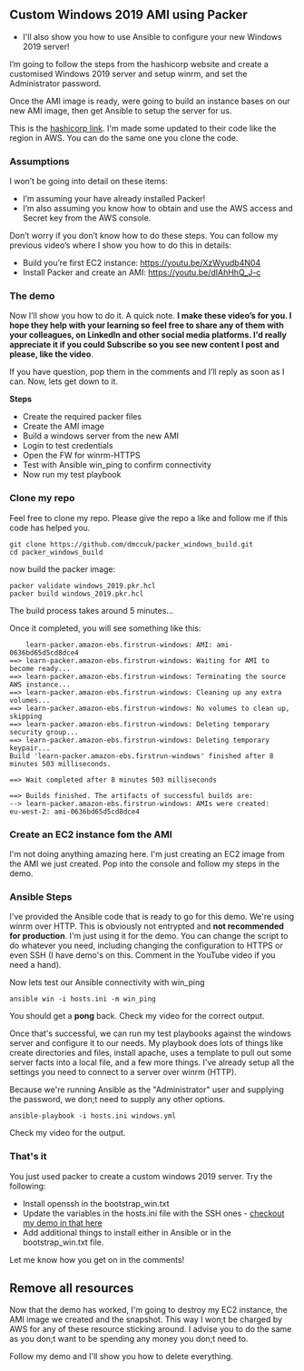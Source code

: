 ## Custom Windows 2019 AMI using Packer

  * I'll also show you how to use Ansible to configure your new Windows 2019 server!
  
I’m going to follow the steps from the hashicorp website and create a customised Windows 2019 server and setup winrm, and set the Administrator password.

Once the AMI image is ready, were going to build an instance bases on our new AMI image, then get Ansible to setup the server for us.

This is the [hashicorp link](https://learn.hashicorp.com/tutorials/packer/aws-windows-image?in=packer/integrations). I'm made some updated to their code like the region in AWS. You can do the same one you clone the code.

### Assumptions
I won’t be going into detail on these items:

  * I’m assuming your have already installed Packer!
  * I’m also assuming you know how to obtain and use the AWS access and Secret key from the AWS console.

Don’t worry if you don’t know how to do these steps. You can follow my previous video’s where I show you how to do this in details:

  * Build you’re first EC2 instance: https://youtu.be/XzWyudb4N04
  * Install Packer and create an AMI: https://youtu.be/dIAhHhQ_J-c


### The demo
Now I’ll show you how to do it. A quick note. **I make these video’s for you. I hope they help with your learning so feel free to share any of them with your colleagues, on LinkedIn and other social media platforms. I'd really appreciate it if you could Subscribe so you see new content I post and please, like the video**.

If you have question, pop them in the comments and I’ll reply as soon as I can. Now, lets get down to it.

**Steps**

  * Create the required packer files
  * Create the AMI image
  * Build a windows server from the new AMI
  * Login to test credentials
  * Open the FW for winrm-HTTPS
  * Test with Ansible win_ping to confirm connectivity
  * Now run my test playbook


### Clone my repo
Feel free to clone my repo. Please give the repo a like and follow me if this code has helped you.

```
git clone https://github.com/dmccuk/packer_windows_build.git
cd packer_windows_build
```

now build the packer image:
```
packer validate windows_2019.pkr.hcl
packer build windows_2019.pkr.hcl
```

The build process takes around 5 minutes...

Once it completed, you will see something like this:

```
    learn-packer.amazon-ebs.firstrun-windows: AMI: ami-0636bd65d5cd8dce4
==> learn-packer.amazon-ebs.firstrun-windows: Waiting for AMI to become ready...
==> learn-packer.amazon-ebs.firstrun-windows: Terminating the source AWS instance...
==> learn-packer.amazon-ebs.firstrun-windows: Cleaning up any extra volumes...
==> learn-packer.amazon-ebs.firstrun-windows: No volumes to clean up, skipping
==> learn-packer.amazon-ebs.firstrun-windows: Deleting temporary security group...
==> learn-packer.amazon-ebs.firstrun-windows: Deleting temporary keypair...
Build 'learn-packer.amazon-ebs.firstrun-windows' finished after 8 minutes 503 milliseconds.

==> Wait completed after 8 minutes 503 milliseconds

==> Builds finished. The artifacts of successful builds are:
--> learn-packer.amazon-ebs.firstrun-windows: AMIs were created:
eu-west-2: ami-0636bd65d5cd8dce4
```

### Create an EC2 instance fom the AMI
I'm not doing anything amazing here. I'm just creating an EC2 image from the AMI we just created. Pop into the console and follow my steps in the demo.


### Ansible Steps
I've provided the Ansible code that is ready to go for this demo. We're using winrm over HTTP. This is obviously not entrypted and **not recommended for production**. I'm just using it for the demo. You can change the script to do whatever you need, including changing the configuration to HTTPS or even SSH (I have demo's on this. Comment in the YouTube video if you need a hand).

Now lets test our Ansible connectivity with win_ping
```
ansible win -i hosts.ini -m win_ping
```
You should get a **pong** back. Check my video for the correct output.

Once that's successful, we can run my test playbooks against the windows server and configure it to our needs. My playbook does lots of things like create directories and files, install apache, uses a template to pull out some server facts into a local file, and a few more things. I've already setup all the settings you need to connect to a server over winrm (HTTP).

Because we're running Ansible as the "Administrator" user and supplying the password, we don;t need to supply any other options.
```
ansible-playbook -i hosts.ini windows.yml
```
Check my video for the output.

### That's it
You just used packer to create a custom windows 2019 server. Try the following:

  * Install openssh in the bootstrap_win.txt
  * Update the variables in the hosts.ini file with the SSH ones - [checkout my demo in that here](https://youtu.be/RESB6ksAlj0)
  * Add additional things to install either in Ansible or in the bootstrap_win.txt file.

Let me know how you get on in the comments!

## Remove all resources
Now that the demo has worked, I'm going to destroy my EC2 instance, the AMI image we created and the snapshot. This way I won;t be charged by AWS for any of these resource sticking around. I advise you to do the same as you don;t want to be spending any money you don;t need to.

Follow my demo and I'll show you how to delete everything.
